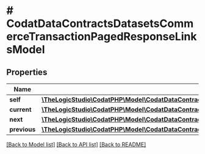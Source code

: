 # # CodatDataContractsDatasetsCommerceTransactionPagedResponseLinksModel

## Properties

Name | Type | Description | Notes
------------ | ------------- | ------------- | -------------
**self** | [**\TheLogicStudio\CodatPHP\Model\CodatDataContractsDatasetsCommerceTransactionPagedResponseHrefModel**](CodatDataContractsDatasetsCommerceTransactionPagedResponseHrefModel.md) |  | [optional]
**current** | [**\TheLogicStudio\CodatPHP\Model\CodatDataContractsDatasetsCommerceTransactionPagedResponseHrefModel**](CodatDataContractsDatasetsCommerceTransactionPagedResponseHrefModel.md) |  | [optional]
**next** | [**\TheLogicStudio\CodatPHP\Model\CodatDataContractsDatasetsCommerceTransactionPagedResponseHrefModel**](CodatDataContractsDatasetsCommerceTransactionPagedResponseHrefModel.md) |  | [optional]
**previous** | [**\TheLogicStudio\CodatPHP\Model\CodatDataContractsDatasetsCommerceTransactionPagedResponseHrefModel**](CodatDataContractsDatasetsCommerceTransactionPagedResponseHrefModel.md) |  | [optional]

[[Back to Model list]](../../README.md#models) [[Back to API list]](../../README.md#endpoints) [[Back to README]](../../README.md)
